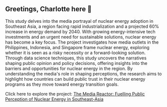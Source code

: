 ## Greetings, Charlotte here 🌾

This study delves into the media portrayal of nuclear energy adoption in Southeast Asia, a region facing rapid industrialization and a projected 60% increase in energy demand by 2040. With growing energy-intensive tech investments and an urgent need for sustainable solutions, nuclear energy has become a key focus. The project investigates how media outlets in the Philippines, Indonesia, and Singapore frame nuclear energy, exploring whether it is seen as a risky necessity or a forward-looking solution. Through data science techniques, this study uncovers the narratives shaping public opinion and policy decisions, offering insights into the barriers and opportunities for nuclear energy in the region. By understanding the media's role in shaping perceptions, the research aims to highlight how countries can build public trust in their nuclear energy programs as they move toward energy transition goals.

Click here to explore the project: [The Media Reactor: Fuelling Public Perception of Nuclear Energy in Southeast-Asia](https://github.com/charlotte-ho/charlotte-ho/blob/2bf6a144cd11889c52254692d93900ecdd1a2e79/Intro_to_Text_Analysis_in_Python_Final_Project.ipynb)
